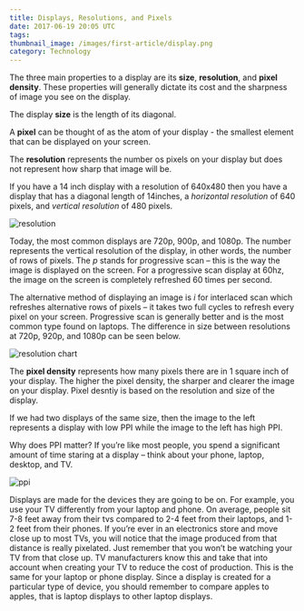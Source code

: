 ```yaml
---
title: Displays, Resolutions, and Pixels
date: 2017-06-19 20:05 UTC
tags:
thumbnail_image: /images/first-article/display.png
category: Technology
---
```


The three main properties to a display are its **size**, **resolution**, and **pixel density**. These properties will generally dictate its cost and the sharpness of image you see on the display.

The display **size** is the length of its diagonal.

A **pixel** can be thought of as the atom of your display - the smallest element that can be displayed on your screen.

The **resolution** represents the number os pixels on your display but does not represent how sharp that image will be.

If you have a 14 inch display with a resolution of 640x480 then you have a display that has a diagonal length of 14inches, a _horizontal resolution_ of 640 pixels, and _vertical resolution_ of 480 pixels.

![resolution](/images/first-article/res.jpg)

Today, the most common displays are 720p, 900p, and 1080p. The number represents the vertical resolution of the display, in other words, the number of rows of pixels. The _p_ stands for progressive scan – this is the way the image is displayed on the screen. For a progressive scan display at 60hz, the image on the screen is completely refreshed 60 times per second.

The alternative method of displaying an image is _i_ for interlaced scan which refreshes alternative rows of pixels – it takes two full cycles to refresh every pixel on your screen. Progressive scan is generally better and is the most common type found on laptops. The difference in size between resolutions at 720p, 920p, and 1080p can be seen below.

![resolution chart](/images/first-article/res-chart.jpg)

The **pixel density** represents how many pixels there are in 1 square inch of your display. The higher the pixel density, the sharper and clearer the image on your display. Pixel desntiy is based on the resolution and size of the display.

If we had two displays of the same size, then the image to the left represents a display with low PPI while the image to the left has high PPI.

Why does PPI matter? If you’re like most people, you spend a significant amount of time staring at a display – think about your phone, laptop, desktop, and TV.

![ppi](/images/first-article/ppi.jpg)

Displays are made for the devices they are going to be on. For example, you use your TV differently from your laptop and phone. On average, people sit 7-8 feet away from their tvs compared to 2-4 feet from their laptops, and 1-2 feet from their phones. If you’re ever in an electronics store and move close up to most TVs, you will notice that the image produced from that distance is really pixelated. Just remember that you won’t be watching your TV from that close up. TV manufacturers know this and take that into account when creating your TV to reduce the cost of production. This is the same for your laptop or phone display. Since a display is created for a particular type of device, you should  remember to compare apples to apples, that is laptop displays to other laptop displays.  
